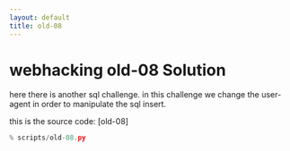 ```yaml
---
layout: default
title: old-08
---
```


# webhacking old-08 Solution

here there is another sql challenge.
in this challenge we change the user-agent in order to manipulate the sql insert.

this is the source code: [old-08]
```python
% scripts/old-08.py
```

